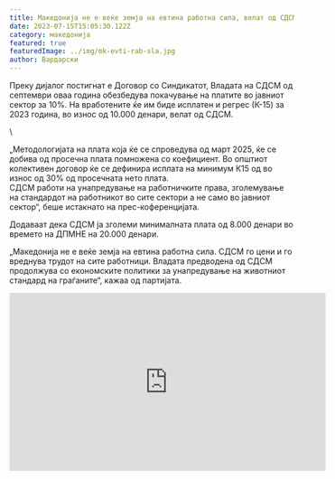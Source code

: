 ```yaml
---
title: Македонија не е веќе земја на евтина работна сила, велат од СДСМ
date: 2023-07-15T15:05:30.122Z
category: македонија
featured: true
featuredImage: ../img/mk-evti-rab-sla.jpg
author: Вардарски
---
```

<!--StartFragment-->

Преку дијалог постигнат е Договор со Синдикатот, Владата на СДСМ од септември оваа година обезбедува покачување на платите во јавниот сектор за 10%. На вработените ќе им биде исплатен и регрес (К-15) за 2023 година, во износ од 10.000 денари, велат од СДСМ.

\
<!--StartFragment-->

„Методологијата на плата која ќе се спроведува од март 2025, ќе се добива од просечна плата помножена со коефициент. Во општиот колективен договор ќе се дефинира исплата на минимум К15 од во износ од 30% од просечната нето плата.\
СДСМ работи на унапредување на работничките права, зголемување на стандардот на работникот во сите сектори а не само во јавниот сектор“, беше истакнато на прес-коференцијата.

Додаваат дека СДСМ ја зголеми минималната плата од 8.000 денари во времето на ДПМНЕ на 20.000 денари.

„Македонија не е веќе земја на евтина работна сила. СДСМ го цени и го вреднува трудот на сите работници. Владата предводена од СДСМ продолжува со економските политики за унапредување на животниот стандард на граѓаните“, кажаа од партијата.

<!--EndFragment--><iframe width="560" height="315" src="https://www.youtube.com/embed/4HfYyg7cByE" title="СДСМ ги зголемува платите на работниците, следува ново покачување на платите во јавниот сектор" frameborder="0" allow="accelerometer; autoplay; clipboard-write; encrypted-media; gyroscope; picture-in-picture; web-share" allowfullscreen></iframe>



<!--EndFragment-->